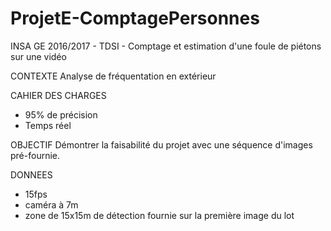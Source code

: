 # ProjetE-ComptagePersonnes
INSA GE 2016/2017 - TDSI - Comptage et estimation d'une foule de piétons sur une vidéo


CONTEXTE
Analyse de fréquentation en extérieur

CAHIER DES CHARGES
- 95% de précision
- Temps réel

OBJECTIF 
Démontrer la faisabilité du projet avec une séquence d'images pré-fournie.

DONNEES
- 15fps
- caméra à 7m
- zone de 15x15m de détection fournie sur la première image du lot

